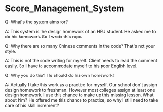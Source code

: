 # Score_Management_System
Q: What's the system aims for?

A: This system is the design homework of an HEU student. He asked me to do his homework. So I wrote this repo.


Q: Why there are so many Chinese comments in the code? That's not your style.

A: This is not the code writing for myself. Client needs to read the comment easily. So I have to accommodate myself to his poor English level.


Q: Why you do this? He should do his own homework!

A: Actually I take this work as a practice for myself. Our school don't assign design homework to freshman. However most colleges assign at least one design homework. I use this chance to make up this missing lesson. What about him? He offered me this chance to practice, so why I still need to take care of his skill increment?
